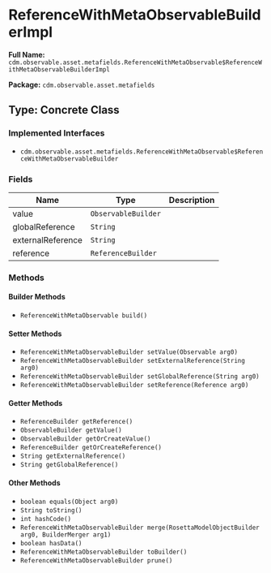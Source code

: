 # ReferenceWithMetaObservableBuilderImpl

**Full Name:** `cdm.observable.asset.metafields.ReferenceWithMetaObservable$ReferenceWithMetaObservableBuilderImpl`

**Package:** `cdm.observable.asset.metafields`

## Type: Concrete Class

### Implemented Interfaces

- `cdm.observable.asset.metafields.ReferenceWithMetaObservable$ReferenceWithMetaObservableBuilder`

### Fields

| Name | Type | Description |
|------|------|-------------|
| value | `ObservableBuilder` |  |
| globalReference | `String` |  |
| externalReference | `String` |  |
| reference | `ReferenceBuilder` |  |

### Methods

#### Builder Methods

- `ReferenceWithMetaObservable build()`

#### Setter Methods

- `ReferenceWithMetaObservableBuilder setValue(Observable arg0)`
- `ReferenceWithMetaObservableBuilder setExternalReference(String arg0)`
- `ReferenceWithMetaObservableBuilder setGlobalReference(String arg0)`
- `ReferenceWithMetaObservableBuilder setReference(Reference arg0)`

#### Getter Methods

- `ReferenceBuilder getReference()`
- `ObservableBuilder getValue()`
- `ObservableBuilder getOrCreateValue()`
- `ReferenceBuilder getOrCreateReference()`
- `String getExternalReference()`
- `String getGlobalReference()`

#### Other Methods

- `boolean equals(Object arg0)`
- `String toString()`
- `int hashCode()`
- `ReferenceWithMetaObservableBuilder merge(RosettaModelObjectBuilder arg0, BuilderMerger arg1)`
- `boolean hasData()`
- `ReferenceWithMetaObservableBuilder toBuilder()`
- `ReferenceWithMetaObservableBuilder prune()`

